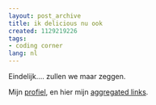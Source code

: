 ```yaml
---
layout: post_archive
title: ik delicious nu ook
created: 1129219226
tags:
- coding corner
lang: nl
---
```

Eindelijk.... zullen we maar zeggen.

Mijn [profiel](http://del.icio.us/berkes), en hier mijn [aggregated links](/aggregator/sources/21).
